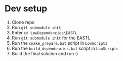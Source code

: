 # Dev setup

1. Clone repo
2. Run `git submodule init`
3. Enter `cd LowDependencies\EASTL`
4. Run `git submodule init` for the EASTL
5. Run the `cmake_prepare.bat` script in `LowScripts`
6. Run the `build_dependencies.bat` script in `LowScripts`
7. Build the final solution and run :)
